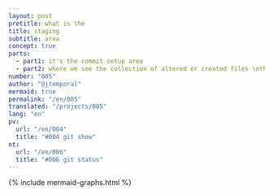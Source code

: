 ```yaml
---
layout: post
pretitle: what is the
title: staging
subtitle: area
concept: true
parts:
  - part1: it's the commit setup area
  - part2: where we see the collection of altered or created files \nthat will be part of the next commit
number: "005"
author: "@jtemporal"
mermaid: true
permalink: "/en/005"
translated: "/projects/005"
lang: "en"
pv:
  url: "/en/004"
  title: "#004 git show"
nt:
  url: "/en/006"
  title: "#006 git status"
---
```


{% include mermaid-graphs.html %}

